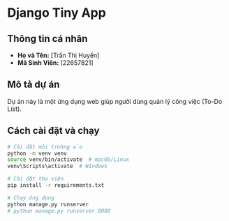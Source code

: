 # Django Tiny App

## Thông tin cá nhân
- **Họ và Tên:** [Trần Thị Huyền]
- **Mã Sinh Viên:** [22657821]

## Mô tả dự án
Dự án này là một ứng dụng web giúp người dùng quản lý công việc (To-Do List).

## Cách cài đặt và chạy
```bash
# Cài đặt môi trường ảo
python -m venv venv
source venv/bin/activate  # macOS/Linux
venv\Scripts\activate  # Windows

# Cài đặt thư viện
pip install -r requirements.txt

# Chạy ứng dụng
python manage.py runserver
# python manage.py runserver 8080
